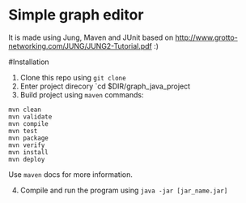 # Simple graph editor

It is made using Jung, Maven and JUnit based
on http://www.grotto-networking.com/JUNG/JUNG2-Tutorial.pdf :)

#Installation 
1. Clone this repo using `git clone`
2. Enter project direcory `cd $DIR/graph_java_project
3. Build project using `maven` commands:
```
mvn clean
mvn validate
mvn compile
mvn test
mvn package
mvn verify
mvn install
mvn deploy
```
Use `maven` docs for more information.

4. Compile and run the program using `java -jar [jar_name.jar]`


